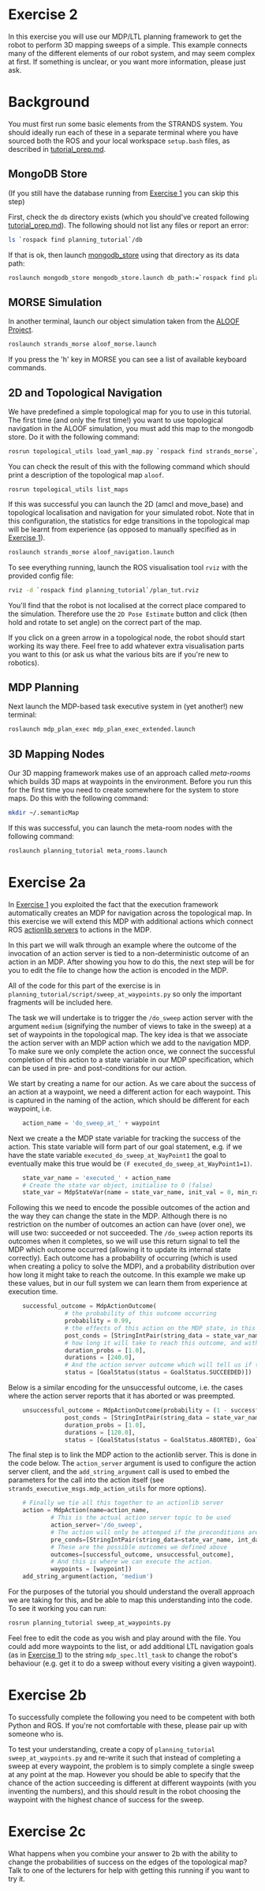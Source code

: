 # Exercise 2

In this exercise you will use our MDP/LTL planning framework to get the robot to perform 3D mapping sweeps of a simple. This example connects many of the different elements of our robot system, and may seem complex at first. If something is unclear, or you want more information, please just ask.



# Background

You must first run some basic elements from the STRANDS system. You should ideally run each of these in a separate terminal where you have sourced both the ROS and your local workspace `setup.bash` files, as described in [tutorial_prep.md](./tutorial_prep.md). 

## MongoDB Store

(If you still have the database running from [Exercise 1](./exercise_1.md) you can skip this step)

First, check the `db` directory exists (which you should've created following [tutorial_prep.md](./tutorial_prep.md)). The following should not list any files or report an error:

```bash 
ls `rospack find planning_tutorial`/db
```

If that is ok, then launch [mongodb_store](http://wiki.ros.org/mongodb_store) using that directory as its data path:

```bash
roslaunch mongodb_store mongodb_store.launch db_path:=`rospack find planning_tutorial`/db
```

## MORSE Simulation

In another terminal, launch our object simulation taken from the [ALOOF Project](http://www.dis.uniroma1.it/~aloof/). 

```bash
roslaunch strands_morse aloof_morse.launch 
```

If you press the 'h' key in MORSE you can see a list of available keyboard commands.

## 2D and Topological Navigation

We have predefined a simple topological map for you to use in this tutorial. The first time (and only the first time!) you want to use topological navigation in the ALOOF simulation, you must add this map to the mongodb store. Do it with the following command:

```bash
rosrun topological_utils load_yaml_map.py `rospack find strands_morse`/aloof/maps/aloof_top_map.yaml
```

You can check the result of this with the following command which should print a description of the topological map `aloof`.

```
rosrun topological_utils list_maps 
```

If this was successful you can launch the 2D (amcl and move_base) and topological localisation and navigation for your simulated robot. Note that in this configuration, the statistics for edge transitions in the topological map will be learnt from experience (as opposed to manually specified as in [Exercise 1](./exercise_1.md)).

```bash
roslaunch strands_morse aloof_navigation.launch
```

To see everything running, launch the ROS visualisation tool `rviz` with the provided config file:

```bash
rviz -d `rospack find planning_tutorial`/plan_tut.rviz
```

You'll find that the robot is not localised at the correct place compared to the simulation. Therefore use the `2D Pose Estimate` button and click (then hold and rotate to set angle) on the correct part of the map.

If you click on a green arrow in a topological node, the robot should start working its way there. Feel free to add whatever extra visualisation parts you want to this (or ask us what the various bits are if you're new to robotics).


## MDP Planning

Next launch the MDP-based task executive system in (yet another!) new terminal:

```bash
roslaunch mdp_plan_exec mdp_plan_exec_extended.launch
```

## 3D Mapping Nodes

Our 3D mapping framework makes use of an approach called *meta-rooms* which builds 3D maps at waypoints in the environment. Before you run this for the first time you need to create somewhere for the system to store maps. Do this with the following command:

```bash
mkdir ~/.semanticMap
```

If this was successful, you can launch the meta-room nodes with the following command:

```bash
roslaunch planning_tutorial meta_rooms.launch
```

# Exercise 2a

In [Exercise 1](./exercise_1.md) you exploited the fact that the execution framework automatically creates an MDP for navigation across the topological map. In this exercise we will extend this MDP with additional actions which connect ROS [actionlib servers](http://wiki.ros.org/actionlib) to actions in the MDP. 

In this part we will walk through an example where the outcome of the invocation of an action server is tied to a non-deterministic outcome of an action in an MDP. After showing you how to do this, the next step will be for you to edit the file to change how the action is encoded in the MDP.

All of the code for this part of the exercise is in `planning_tutorial/script/sweep_at_waypoints.py` so only the important fragments will be included here.

The task we will undertake is to trigger the `/do_sweep` action server with the argument `medium` (signifying the number of views to take in the sweep) at a set of waypoints in the topological map. The key idea is that we associate the action server with an MDP action which we add to the navigation MDP. To make sure we only complete the action once, we connect the successful completion of this action to a state variable in our MDP specification, which can be used in pre- and post-conditions for our action. 

We start by creating a name for our action. As we care about the success of an action at a waypoint, we need a different action for each waypoint. This is captured in the naming of the action, which should be different for each waypoint, i.e.

```python
    action_name = 'do_sweep_at_' + waypoint  
```    

Next we create a the MDP state variable for tracking the success of the action. This state variable will form part of our goal statement, e.g. if we have the state variable `executed_do_sweep_at_WayPoint1` the goal to eventually make this true would be `(F executed_do_sweep_at_WayPoint1=1)`.

```python
    state_var_name = 'executed_' + action_name
    # Create the state var object, initialise to 0 (false)
    state_var = MdpStateVar(name = state_var_name, init_val = 0, min_range = 0, max_range = 1) 
```

Following this we need to encode the possible outcomes of the action and the way they can change the state in the MDP. Although there is no restriction on the number of outcomes an action can have (over one), we will use two: succeeded or not succeeded. The `/do_sweep` action reports its outcomes when it completes, so we will use this return signal to tell the MDP which outcome occurred (allowing it to update its internal state correctly). Each outcome has a probability of occurring (which is used when creating a policy to solve the MDP), and a probability distribution over how long it might take to reach the outcome. In this example we make up these values, but in our full system we can learn them from experience at execution time.


```python
    successful_outcome = MdpActionOutcome(
    			# the probability of this outcome occurring
    			probability = 0.99,
    			# the effects of this action on the MDP state, in this case setting the state variable to 1
                post_conds = [StringIntPair(string_data = state_var_name, int_data = 1)],
                # how long it will take to reach this outcome, and with what probability
                duration_probs = [1.0],
                durations = [240.0], 
                # And the action server outcome which will tell us if this outcome occurred. In this case if the action server returns with SUCCEEDED 
                status = [GoalStatus(status = GoalStatus.SUCCEEDED)])
```

Below is a similar encoding for the unsuccessful outcome, i.e. the cases where the action server reports that it has aborted or was preempted.

```python
    unsuccessful_outcome = MdpActionOutcome(probability = (1 - successful_outcome.probability),
                post_conds = [StringIntPair(string_data = state_var_name, int_data = 0)],
                duration_probs = [1.0],
                durations = [120.0],               
                status = [GoalStatus(status = GoalStatus.ABORTED), GoalStatus(status = GoalStatus.PREEMPTED)])
```

The final step is to link the MDP action to the actionlib server. This is done in the code below. The `action_server` argument is used to configure the action server client, and the `add_string_argument` call is used to embed the parameters for the call into the action itself (see `strands_executive_msgs.mdp_action_utils` for more options).

```python
    # Finally we tie all this together to an actionlib server
    action = MdpAction(name=action_name,
            # This is the actual action server topic to be used 
            action_server='/do_sweep', 
            # The action will only be attemped if the preconditions are satisfied. In this case we can't have succeeded in the action before 
            pre_conds=[StringIntPair(string_data=state_var_name, int_data=0)],
            # These are the possible outcomes we defined above
            outcomes=[successful_outcome, unsuccessful_outcome],
            # And this is where we can execute the action. 
            waypoints = [waypoint])
    add_string_argument(action, 'medium')

```

For the purposes of the tutorial you should understand the overall approach we are taking for this, and be able to map this understanding into the code. To see it working you can run:

```bash
rosrun planning_tutorial sweep_at_waypoints.py
```
Feel free to edit the code as you wish and play around with the file. You could add more waypoints to the list, or add additional LTL navigation goals (as in [Exercise 1](./exercise_1.md)) to the string `mdp_spec.ltl_task` to change the robot's behaviour (e.g. get it to do a sweep without every visiting a given waypoint).


# Exercise 2b

To successfully complete the following you need to be competent with both Python and ROS. If you're not comfortable with these, please pair up with someone who is.

To test your understanding, create a copy of `planning_tutorial sweep_at_waypoints.py` and re-write it such that instead of completing a sweep at every waypoint, the problem is to simply complete a single sweep at any point at the map. However you should be able to specify that the chance of the action succeeding is different at different waypoints (with you inventing the numbers), and this should result in the robot choosing the waypoint with the highest chance of success for the sweep. 

# Exercise 2c

What happens when you combine your answer to 2b with the ability to change the probabilities of success on the edges of the topological map? Talk to one of the lecturers for help with getting this running if you want to try it.

